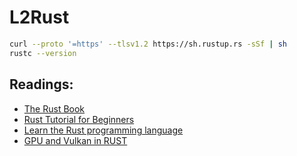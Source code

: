 # L2Rust
```bash
curl --proto '=https' --tlsv1.2 https://sh.rustup.rs -sSf | sh
rustc --version
```


## Readings:
- [The Rust Book](https://doc.rust-lang.org/stable/book/title-page.html)
- [Rust Tutorial for Beginners](https://www.youtube.com/watch?v=qP7LzZqGh30)
- [Learn the Rust programming language](https://www.youtube.com/watch?v=gAX3Zj-JGE0)
- [GPU and Vulkan in RUST](https://www.youtube.com/watch?v=TCoFGO2Lb4g)
